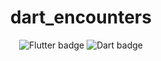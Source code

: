 <div align="center">

<h1>dart_encounters</h1>

![Flutter badge](https://img.shields.io/badge/Flutter-informational?style=for-the-badge&logo=flutter&logoColor=00bded&color=015393)
![Dart badge](https://img.shields.io/badge/Dart-informational?style=for-the-badge&logo=dart&logoColor=2cb7f6&color=03589c)

</div>
